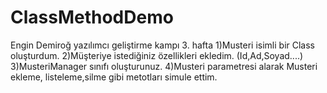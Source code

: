 # ClassMethodDemo
Engin Demiroğ yazılımcı geliştirme kampı 3. hafta 
1)Musteri isimli bir Class oluşturdum.
2)Müşteriye istediğiniz özellikleri ekledim. (Id,Ad,Soyad....)
3)MusteriManager sınıfı oluşturunuz. 
4)Musteri parametresi alarak Musteri ekleme, listeleme,silme gibi metotları simule ettim.
